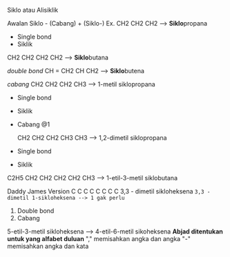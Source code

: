 Siklo atau Alisiklik

Awalan Siklo -
(Cabang) + (Siklo-)
Ex. 
   CH2
CH2 CH2
--> **Siklo**propana
- Single bond
- Siklik

CH2  CH2
CH2  CH2
--> **Siklo**butana

*double bond*
CH = CH2
CH CH2
--> **Siklo**butena

*cabang*
   CH2
CH2 CH2
CH3
--> 1-metil siklopropana
- Single bond
- Siklik
- Cabang @1

   CH2
CH2 CH2
CH3 CH3
--> 1,2-dimetil siklopropana
- Single bond
- Siklik

C2H5
CH2  CH2
CH2  CH2
         CH3
--> 1-etil-3-metil siklobutana

Daddy James Version
	C
C              C
C              C
	C
      C C
3,3 - dimetil sikloheksena
	`3,3 - dimetil 1-sikloheksena --> 1 gak perlu`
1. Double bond
2. Cabang

5-etil-3-metil sikloheksena
--> 4-etil-6-metil sikoheksena
**Abjad ditentukan untuk yang alfabet duluan**
"," memisahkan angka dan angka
"-" memisahkan angka dan kata